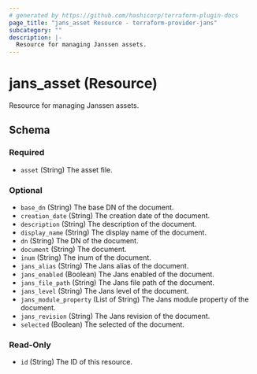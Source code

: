 ```yaml
---
# generated by https://github.com/hashicorp/terraform-plugin-docs
page_title: "jans_asset Resource - terraform-provider-jans"
subcategory: ""
description: |-
  Resource for managing Janssen assets.
---
```


# jans_asset (Resource)

Resource for managing Janssen assets.



<!-- schema generated by tfplugindocs -->
## Schema

### Required

- `asset` (String) The asset file.

### Optional

- `base_dn` (String) The base DN of the document.
- `creation_date` (String) The creation date of the document.
- `description` (String) The description of the document.
- `display_name` (String) The display name of the document.
- `dn` (String) The DN of the document.
- `document` (String) The document.
- `inum` (String) The inum of the document.
- `jans_alias` (String) The Jans alias of the document.
- `jans_enabled` (Boolean) The Jans enabled of the document.
- `jans_file_path` (String) The Jans file path of the document.
- `jans_level` (String) The Jans level of the document.
- `jans_module_property` (List of String) The Jans module property of the document.
- `jans_revision` (String) The Jans revision of the document.
- `selected` (Boolean) The selected of the document.

### Read-Only

- `id` (String) The ID of this resource.
